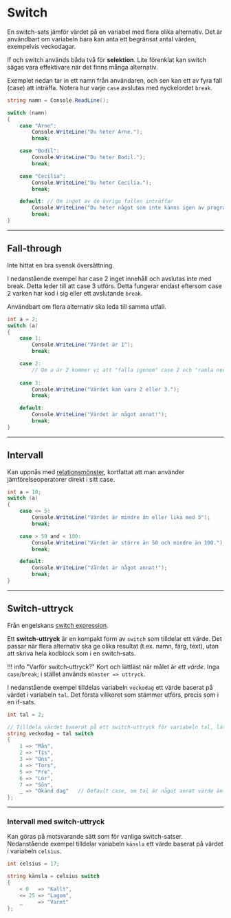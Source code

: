 # Switch
En switch-sats jämför värdet på en variabel med flera olika alternativ. Det är användbart om variabeln bara kan anta ett begränsat antal värden, exempelvis veckodagar.

If och switch används båda två för **selektion**. Lite förenklat kan switch sägas vara effektivare när det finns många alternativ. 

Exemplet nedan tar in ett namn från användaren, och sen kan ett av fyra fall (case) att inträffa. Notera hur varje `case` avslutas med nyckelordet `break`.
```csharp
string namn = Console.ReadLine();

switch (namn)
{
    case "Arne":
        Console.WriteLine("Du heter Arne.");
        break;

    case "Bodil":
        Console.WriteLine("Du heter Bodil.");
        break;

    case "Cecilia":
        Console.WriteLine("Du heter Cecilia.");
        break;

    default: // Om inget av de övriga fallen inträffar
        Console.WriteLine("Du heter något som inte känns igen av programmet.");
        break;
}
```

---


## Fall-through
Inte hittat en bra svensk översättning. 

I nedanstående exempel har case 2 inget innehåll och avslutas inte med break. Detta leder till att case 3 utförs. Detta fungerar endast eftersom case 2 varken har kod i sig eller ett avslutande `break`. 

Användbart om flera alternativ ska leda till samma utfall.
```csharp
int a = 2;
switch (a)
{
    case 1:
        Console.WriteLine("Värdet är 1");
        break;

    case 2:
		// Om a är 2 kommer vi att "falla igenom" case 2 och "ramla ner" i case 3.
		
    case 3:
        Console.WriteLine("Värdet kan vara 2 eller 3.");
        break;

    default: 
	    Console.WriteLine("Värdet är något annat!");
        break;
}
```

---



## Intervall
Kan uppnås med [relationsmönster](https://learn.microsoft.com/en-us/dotnet/csharp/language-reference/operators/patterns#relational-patterns), kortfattat att man använder jämförelseoperatorer direkt i sitt case.


```csharp
int a = 10;
switch (a)
{
    case <= 5:
        Console.WriteLine("Värdet är mindre än eller lika med 5");
        break;

    case > 50 and < 100:
        Console.WriteLine("Värdet är större än 50 och mindre än 100.");
        break;

    default:
        Console.WriteLine("Värdet är något annat!");
        break;
}
```

---


## Switch-uttryck
Från engelskans [switch expression](https://learn.microsoft.com/en-us/dotnet/csharp/language-reference/operators/switch-expression). 


Ett **switch‑uttryck** är en kompakt form av `switch` som tilldelar ett värde. Det passar när flera alternativ ska ge olika resultat (t.ex. namn, färg, text), utan att skriva hela kodblock som i en switch‑sats.

!!! info "Varför switch‑uttryck?"
    Kort och lättläst när målet är *ett värde*. Inga `case`/`break`; i stället används `mönster => uttryck`.


I nedanstående exempel tilldelas variabeln `veckodag` ett värde baserat på värdet i variabeln `tal`. Det första villkoret som stämmer utförs, precis som i en if-sats.
```csharp
int tal = 2;

// Tilldela värdet baserat på ett switch-uttryck för variabeln tal, lättläst.
string veckodag = tal switch
{
    1 => "Mån",
    2 => "Tis",
    3 => "Ons",
    4 => "Tors",
    5 => "Fre",
    6 => "Lör",
    7 => "Sön",
    _ => "Okänd dag"   // Default case, om tal är något annat värde än 1-7
};
```

---


### Intervall med switch-uttryck
Kan göras på motsvarande sätt som för vanliga switch-satser. Nedanstående exempel tilldelar variabeln `känsla` ett värde baserat på värdet i variabeln `celsius`.

```csharp
int celsius = 17;

string känsla = celsius switch
{
    < 0   => "Kallt",
    <= 25 => "Lagom",
    _     => "Varmt"
};
```






